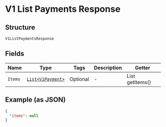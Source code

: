 
# V1 List Payments Response

## Structure

`V1ListPaymentsResponse`

## Fields

| Name | Type | Tags | Description | Getter |
|  --- | --- | --- | --- | --- |
| `Items` | [`List<V1Payment>`](../../doc/models/v1-payment.md) | Optional | - | List<V1Payment> getItems() |

## Example (as JSON)

```json
{
  "items": null
}
```

